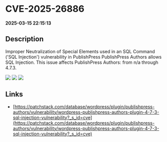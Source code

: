 # CVE-2025-26886

**2025-03-15 22:15:13**

## Description
Improper Neutralization of Special Elements used in an SQL Command ('SQL Injection') vulnerability in PublishPress PublishPress Authors allows SQL Injection. This issue affects PublishPress Authors: from n/a through 4.7.3.

![](https://img.shields.io/static/v1?label=Score&message=7.6&color=red)
![](https://img.shields.io/static/v1?label=Severity&message=HIGH&color=red)
![](https://img.shields.io/static/v1?label=CWE&message=SQL&color=green)

## Links
- [https://patchstack.com/database/wordpress/plugin/publishpress-authors/vulnerability/wordpress-publishpress-authors-plugin-4-7-3-sql-injection-vulnerability?_s_id=cve](https://patchstack.com/database/wordpress/plugin/publishpress-authors/vulnerability/wordpress-publishpress-authors-plugin-4-7-3-sql-injection-vulnerability?_s_id=cve)

